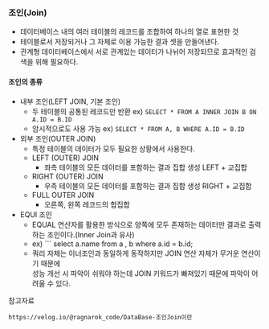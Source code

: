 ### 조인(Join)
- 데이터베이스 내의 여러 테이블의 레코드를 조합하여 하나의 열로 표현한 것
- 테이블로서 저장되거나 그 자체로 이용 가능한 결과 셋을 만들어낸다.
- 관계형 데이터베이스에서 서로 관계있는 데이터가 나뉘어 저장되므로 효과적인 검색을 위해 필요하다.

#### 조인의 종류
- 내부 조인(LEFT JOIN, 기본 조인)
  - 두 테이블의 공통된 레코드만 반환 ex) ```SELECT * FROM A INNER JOIN B ON A.ID = B.ID```
  - 암시적으로도 사용 가능 ex) ```SELECT * FROM A, B WHERE A.ID = B.ID```
- 외부 조인(OUTER JOIN)
  - 특정 테이블의 데이터가 모두 필요한 상황에서 사용한다.
  - LEFT (OUTER) JOIN
    - 좌측 테이블의 모든 데이터를 포함하는 결과 집합 생성 LEFT + 교집합
  - RIGHT (OUTER) JOIN
    - 우측 테이블의 모든 데이터를 포함하는 결과 집합 생성 RIGHT + 교집합
  - FULL OUTER JOIN
    - 오른쪽, 왼쪽 레코드의 합집합
- EQUI 조인
  - EQUAL 연산자를 활용한 방식으로 양쪽에 모두 존재하는 데이터만 결과로 출력하는 조인이다.(Inner Join과 유사)
  - ex) ``` select a.name from a , b where a.id = b.id;
  - 쿼리 자체는 이너조인과 동일하게 동작하지만 JOIN 연산 자체가 무거운 연산이기 때문에<br> 성능 개선 시 파악이 쉬워야 하는데
    JOIN 키워드가 빠져있기 때문에 파악이 어려울 수 있다.




참고자료
```
https://velog.io/@ragnarok_code/DataBase-조인Join이란
```

